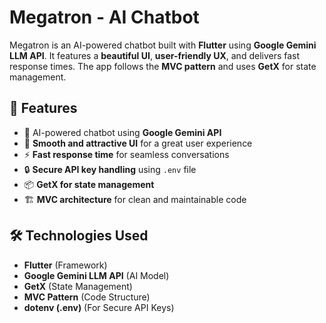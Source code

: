 # Megatron - AI Chatbot

Megatron is an AI-powered chatbot built with **Flutter** using **Google Gemini LLM API**. It features a **beautiful UI**, **user-friendly UX**, and delivers fast response times. The app follows the **MVC pattern** and uses **GetX** for state management.

## 🚀 Features
- 🤖 AI-powered chatbot using **Google Gemini API**
- 🎨 **Smooth and attractive UI** for a great user experience
- ⚡ **Fast response time** for seamless conversations
- 🔒 **Secure API key handling** using `.env` file
- 📦 **GetX for state management**
- 🏗 **MVC architecture** for clean and maintainable code

## 🛠 Technologies Used
- **Flutter** (Framework)
- **Google Gemini LLM API** (AI Model)
- **GetX** (State Management)
- **MVC Pattern** (Code Structure)
- **dotenv (.env)** (For Secure API Keys)